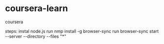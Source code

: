 # coursera-learn
coursera

steps:
instal node.js
run nmp install -g browser-sync
run browser-sync start --server --directory --files "*" 
